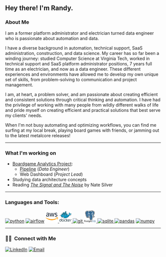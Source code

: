 <h2> Hey there! I'm Randy.</h2>

<h3> About Me </h3>

I am a former platform administrator and electrician turned data engineer who is passionate about automation and data.

I have a diverse background in automation, technical support, SaaS administration, construction, and data science. My career has so far been a winding journey: studied Computer Science at Virginia Tech, worked in technical support and SaaS platform administrator positions, 7 years full time as an electrician, and now as a data engineer. These different experiences and environments have allowed me to develop my own unique set of skills, from problem-solving to communication and project management.

I am, at heart, a problem solver, and am passionate about creating efficient and consistent solutions through critical thinking and automation. I have had the privilege of working with many people from wildly different walks of life and pride myself on creating efficient and practical solutions that best serve my clients' needs.


When I'm not busy automating and optimizing workflows, you can find me surfing at my local break, playing board games with friends, or jamming out to the latest metalcore releases!

<hr />

<h3> What I'm working on </h3>
<ul>
    <li><a href="https://github.com/boardgameanalytics/">Boardgame Analytics Project</a>:
        <ul>
            <li><a href="https://github.com/boardgameanalytics/bga-pipeline">Pipeline</a> (<em>Data Engineer</em>)</li>
            <li>Web Dashboard (<em>Project Lead</em>)</li>
        </ul>
    <li>Studying data architecture concepts</li>
    <li>Reading <a href="https://www.amazon.com/Signal-Noise-Many-Predictions-Fail-but/dp/0143125087"><em>The Signal and The Noise</em></a> by Nate Silver</li>
</ul>

<hr />

<h3 align="left">Languages and Tools:</h3>
<p align="left"> 
<a title="Python" href="https://python.org" target="_blank" rel="noreferrer"><img src="https://s3.dualstack.us-east-2.amazonaws.com/pythondotorg-assets/media/community/logos/python-logo-only.png" alt="python" height="40"/></a>
<a title="Apache Airflow" href="https://airflow.apache.org/" target="_blank" rel="noreferrer"><img src="https://www.apache.org/logos/res/airflow/airflow-2.png" alt="airflow" height="40"/></a>
<a title="Amazon Web Services" href="https://aws.amazon.com" target="_blank" rel="noreferrer"> <img src="https://raw.githubusercontent.com/devicons/devicon/master/icons/amazonwebservices/amazonwebservices-original-wordmark.svg" alt="aws" width="40" height="40"/> </a>
<a title="Docker" href="https://www.docker.com/" target="_blank" rel="noreferrer"> <img src="https://raw.githubusercontent.com/devicons/devicon/master/icons/docker/docker-original-wordmark.svg" alt="docker" width="40" height="40"/> </a>
<a title="Git" href="https://git-scm.com/" target="_blank" rel="noreferrer"> <img src="https://www.vectorlogo.zone/logos/git-scm/git-scm-icon.svg" alt="git" width="40" height="40"/> </a>
<a title="Postgresql" href="https://www.postgresql.org" target="_blank" rel="noreferrer"> <img src="https://raw.githubusercontent.com/devicons/devicon/master/icons/postgresql/postgresql-original-wordmark.svg" alt="postgresql" width="40" height="40"/> </a>
<a title="SQLite" href="https://www.sqlite.org/" target="_blank" rel="noreferrer"> <img src="https://www.vectorlogo.zone/logos/sqlite/sqlite-icon.svg" alt="sqlite" width="40" height="40"/> </a>
<a title="Pandas" href="https://pandas.pydata.org/" target="pandas" rel="noreferrer"><img src="https://pandas.pydata.org/static/img/pandas_mark.svg" alt="pandas" height="40"/></a>
<a title="Numpy" href="https://numpy.org/" target="_blank" rel="noreferrer"><img src="https://raw.githubusercontent.com/numpy/numpy/main/branding/logo/secondary/numpylogo2.png" alt="numpy" height="40"/></a>

<hr />

<h3> 🤝🏻 &nbsp;Connect with Me </h3>
<!--<a href="https://www.randynance.com/"><img alt="Website" src="https://img.shields.io/badge/Website-www.randynance.com-blue?style=flat-square&logo=google-chrome"></a>-->
<a href="https://www.linkedin.com/in/randyanance/"><img alt="LinkedIn" src="https://img.shields.io/badge/LinkedIn-Randy%20Nance-blue?style=flat-square&logo=linkedin"></a>
<a href="mailto:randynobx@gmail.com"><img alt="Email" src="https://img.shields.io/badge/Email-randynobx@gmail.com-blue?style=flat-square&logo=gmail"></a>
